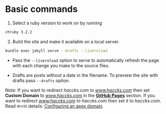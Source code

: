 # Basic commands

1. Select a ruby version to work on by running 

```bash
chruby 3.2.2  
```

2. Build the site and make it available on a local server.
```bash
bundle exec jekyll serve --drafts --livereload
```
+ Pass the `--livereload` option to serve to automatically refresh the page with each change you make to the source files.

+ Drafts are posts without a date in the filename. To preview the site with drafts pass `--drafts` option.

Note: If you want to redirect *haccks.com* to *www.haccks.com* then set **Custom Domain** to *www.haccks.com* in the **[GitHub Pages](https://github.com/haccks/blogs/settings/pages)** section. If you want to redirect *www.haccks.com* to *haccks.com* then set it to *haccks.com*. Read m=in details: [Configuring an apex domain](https://docs.github.com/en/pages/configuring-a-custom-domain-for-your-github-pages-site/managing-a-custom-domain-for-your-github-pages-site#configuring-an-apex-domain).

